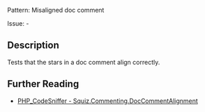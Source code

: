 Pattern: Misaligned doc comment 

Issue: -

## Description

Tests that the stars in a doc comment align correctly.

## Further Reading

* [PHP_CodeSniffer - Squiz.Commenting.DocCommentAlignment](https://github.com/squizlabs/PHP_CodeSniffer/blob/master/src/Standards/Squiz/Sniffs/Commenting/DocCommentAlignmentSniff.php)